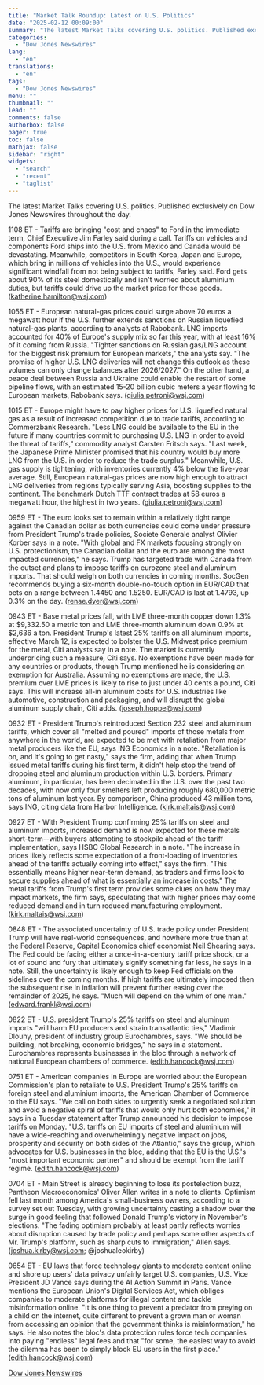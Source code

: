 ```yaml
---
title: "Market Talk Roundup: Latest on U.S. Politics"
date: "2025-02-12 00:09:00"
summary: "The latest Market Talks covering U.S. politics. Published exclusively on Dow Jones Newswires throughout the day.1108 ET - Tariffs are bringing \"cost and chaos\" to Ford in the immediate term, Chief Executive Jim Farley said during a call. Tariffs on vehicles and components Ford ships into the U.S. from Mexico..."
categories:
  - "Dow Jones Newswires"
lang:
  - "en"
translations:
  - "en"
tags:
  - "Dow Jones Newswires"
menu: ""
thumbnail: ""
lead: ""
comments: false
authorbox: false
pager: true
toc: false
mathjax: false
sidebar: "right"
widgets:
  - "search"
  - "recent"
  - "taglist"
---
```


The latest Market Talks covering U.S. politics. Published exclusively on Dow Jones Newswires throughout the day.

1108 ET - Tariffs are bringing "cost and chaos" to Ford in the immediate term, Chief Executive Jim Farley said during a call. Tariffs on vehicles and components Ford ships into the U.S. from Mexico and Canada would be devastating. Meanwhile, competitors in South Korea, Japan and Europe, which bring in millions of vehicles into the U.S., would experience significant windfall from not being subject to tariffs, Farley said. Ford gets about 90% of its steel domestically and isn't worried about aluminium duties, but tariffs could drive up the market price for those goods. (katherine.hamilton@wsj.com)

1055 ET - European natural-gas prices could surge above 70 euros a megawatt hour if the U.S. further extends sanctions on Russian liquefied natural-gas plants, according to analysts at Rabobank. LNG imports accounted for 40% of Europe's supply mix so far this year, with at least 16% of it coming from Russia. "Tighter sanctions on Russian gas/LNG account for the biggest risk premium for European markets," the analysts say. "The promise of higher U.S. LNG deliveries will not change this outlook as these volumes can only change balances after 2026/2027." On the other hand, a peace deal between Russia and Ukraine could enable the restart of some pipeline flows, with an estimated 15-20 billion cubic meters a year flowing to European markets, Rabobank says. (giulia.petroni@wsj.com)

1015 ET - Europe might have to pay higher prices for U.S. liquefied natural gas as a result of increased competition due to trade tariffs, according to Commerzbank Research. "Less LNG could be available to the EU in the future if many countries commit to purchasing U.S. LNG in order to avoid the threat of tariffs," commodity analyst Carsten Fritsch says. "Last week, the Japanese Prime Minister promised that his country would buy more LNG from the U.S. in order to reduce the trade surplus." Meanwhile, U.S. gas supply is tightening, with inventories currently 4% below the five-year average. Still, European natural-gas prices are now high enough to attract LNG deliveries from regions typically serving Asia, boosting supplies to the continent. The benchmark Dutch TTF contract trades at 58 euros a megawatt hour, the highest in two years. (giulia.petroni@wsj.com)

0959 ET - The euro looks set to remain within a relatively tight range against the Canadian dollar as both currencies could come under pressure from President Trump's trade policies, Societe Generale analyst Olivier Korber says in a note. "With global and FX markets focusing strongly on U.S. protectionism, the Canadian dollar and the euro are among the most impacted currencies," he says. Trump has targeted trade with Canada from the outset and plans to impose tariffs on eurozone steel and aluminum imports. That should weigh on both currencies in coming months. SocGen recommends buying a six-month double-no-touch option in EUR/CAD that bets on a range between 1.4450 and 1.5250. EUR/CAD is last at 1.4793, up 0.3% on the day. (renae.dyer@wsj.com)

0943 ET - Base metal prices fall, with LME three-month copper down 1.3% at $9,332.50 a metric ton and LME three-month aluminum down 0.9% at $2,636 a ton. President Trump's latest 25% tariffs on all aluminum imports, effective March 12, is expected to bolster the U.S. Midwest price premium for the metal, Citi analysts say in a note. The market is currently underpricing such a measure, Citi says. No exemptions have been made for any countries or products, though Trump mentioned he is considering an exemption for Australia. Assuming no exemptions are made, the U.S. premium over LME prices is likely to rise to just under 40 cents a pound, Citi says. This will increase all-in aluminum costs for U.S. industries like automotive, construction and packaging, and will disrupt the global aluminum supply chain, Citi adds. (joseph.hoppe@wsj.com)

0932 ET - President Trump's reintroduced Section 232 steel and aluminum tariffs, which cover all "melted and poured" imports of those metals from anywhere in the world, are expected to be met with retaliation from major metal producers like the EU, says ING Economics in a note. "Retaliation is on, and it's going to get nasty," says the firm, adding that when Trump issued metal tariffs during his first term, it didn't help stop the trend of dropping steel and aluminum production within U.S. borders. Primary aluminum, in particular, has been decimated in the U.S. over the past two decades, with now only four smelters left producing roughly 680,000 metric tons of aluminum last year. By comparison, China produced 43 million tons, says ING, citing data from Harbor Intelligence. (kirk.maltais@wsj.com)

0927 ET - With President Trump confirming 25% tariffs on steel and aluminum imports, increased demand is now expected for these metals short-term--with buyers attempting to stockpile ahead of the tariff implementation, says HSBC Global Research in a note. "The increase in prices likely reflects some expectation of a front-loading of inventories ahead of the tariffs actually coming into effect," says the firm. "This essentially means higher near-term demand, as traders and firms look to secure supplies ahead of what is essentially an increase in costs." The metal tariffs from Trump's first term provides some clues on how they may impact markets, the firm says, speculating that with higher prices may come reduced demand and in turn reduced manufacturing employment. (kirk.maltais@wsj.com)

0848 ET - The associated uncertainty of U.S. trade policy under President Trump will have real-world consequences, and nowhere more true than at the Federal Reserve, Capital Economics chief economist Neil Shearing says. The Fed could be facing either a once-in-a-century tariff price shock, or a lot of sound and fury that ultimately signify something far less, he says in a note. Still, the uncertainty is likely enough to keep Fed officials on the sidelines over the coming months. If high tariffs are ultimately imposed then the subsequent rise in inflation will prevent further easing over the remainder of 2025, he says. "Much will depend on the whim of one man." (edward.frankl@wsj.com)

0822 ET - U.S. president Trump's 25% tariffs on steel and aluminum imports "will harm EU producers and strain transatlantic ties," Vladimir Dlouhy, president of industry group Eurochambres, says. "We should be building, not breaking, economic bridges," he says in a statement. Eurochambres represents businesses in the bloc through a network of national European chambers of commerce. (edith.hancock@wsj.com)

0751 ET - American companies in Europe are worried about the European Commission's plan to retaliate to U.S. President Trump's 25% tariffs on foreign steel and aluminium imports, the American Chamber of Commerce to the EU says. "We call on both sides to urgently seek a negotiated solution and avoid a negative spiral of tariffs that would only hurt both economies," it says in a Tuesday statement after Trump announced his decision to impose tariffs on Monday. "U.S. tariffs on EU imports of steel and aluminium will have a wide-reaching and overwhelmingly negative impact on jobs, prosperity and security on both sides of the Atlantic," says the group, which advocates for U.S. businesses in the bloc, adding that the EU is the U.S.'s "most important economic partner" and should be exempt from the tariff regime. (edith.hancock@wsj.com)

0704 ET - Main Street is already beginning to lose its postelection buzz, Pantheon Macroeconomics' Oliver Allen writes in a note to clients. Optimism fell last month among America's small-business owners, according to a survey set out Tuesday, with growing uncertainty casting a shadow over the surge in good feeling that followed Donald Trump's victory in November's elections. "The fading optimism probably at least partly reflects worries about disruption caused by trade policy and perhaps some other aspects of Mr. Trump's platform, such as sharp cuts to immigration," Allen says. (joshua.kirby@wsj.com; @joshualeokirby)

0654 ET - EU laws that force technology giants to moderate content online and shore up users' data privacy unfairly target U.S. companies, U.S. Vice President JD Vance says during the AI Action Summit in Paris. Vance mentions the European Union's Digital Services Act, which obliges companies to moderate platforms for illegal content and tackle misinformation online. "It is one thing to prevent a predator from preying on a child on the internet, quite different to prevent a grown man or woman from accessing an opinion that the government thinks is misinformation," he says. He also notes the bloc's data protection rules force tech companies into paying "endless" legal fees and that "for some, the easiest way to avoid the dilemma has been to simply block EU users in the first place." (edith.hancock@wsj.com)

[Dow Jones Newswires](https://www.tradingview.com/news/DJN_DN20250211007261:0/)
